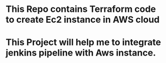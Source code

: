 # This Repo contains Terraform code to create Ec2 instance in AWS cloud
# This Project will help me to integrate jenkins pipeline with Aws instance.
